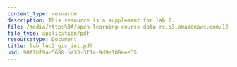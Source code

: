```yaml
---
content_type: resource
description: This resource is a supplement for lab 2.
file: /media/https%3A/open-learning-course-data-rc.s3.amazonaws.com/12-114-field-geology-i-fall-2005/90f1bf9a5688ba333f1a9d9e108eee35_lab_lec2_gis_int.pdf
file_type: application/pdf
resourcetype: Document
title: lab_lec2_gis_int.pdf
uid: 90f1bf9a-5688-ba33-3f1a-9d9e108eee35
---
```

